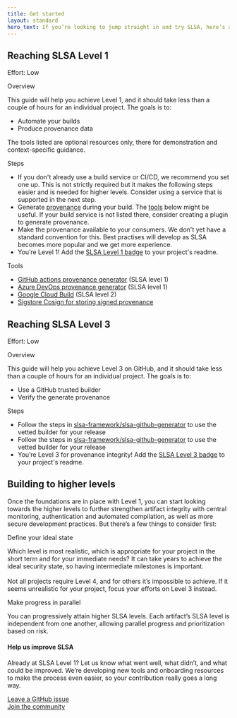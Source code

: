 ```yaml
---
title: Get started
layout: standard
hero_text: If you’re looking to jump straight in and try SLSA, here’s a quick start guide for the steps to take to reach the first SLSA level. Level 1 ensures that you’re setting up the foundation of trust in a system and that all your applications are generating appropriate provenance data. It also sets a baseline to achieve higher SLSA compliance later, which we explain in detail below.
---
```

<section class="section bg-pastel-green flex justify-center items-center">
    <div class="wrapper inner w-full">
        <div class="md:flex justify-between items-start mb-16">
            <div class="text w-full md:w-1/3">
<div class="h2 p-0">

## Reaching SLSA Level 1

</div>
<p class="h4 font-semibold my-6 text-green-dark">Effort: Low</p>
            </div>
            <div class="w-full md:w-2/3">
                <div class="bg-white h-full rounded-lg p-10">
                    <p class="h4 font-bold mb-6">Overview<p>
                    <p>
                        This guide will help you achieve Level 1, and it should take less than a couple of hours for an individual project. The goals is to:
                    <ul class="list-disc my-6 pl-6">
                        <li>Automate your builds</li>
                        <li>Produce provenance data</li>
                    </ul>
                    </p>
                    <p class="mb-10">
                        The tools listed are optional resources only, there for demonstration and context-specific guidance.
                    </p>
                    <p class="h4 font-bold mb-6">Steps</p>
                    <ul class="list-decimal mt-6 mb-10 pl-6">
                        <li>If you don't already use a build service or CI/CD, we recommend you set one up. This is not strictly required but it makes the following steps easier and is needed for higher levels. Consider using a service that is supported in the next step.</li>
                        <li>Generate <a href="provenance">provenance</a> during your build. The <a href="#tools">tools</a> below might be useful. If your build service is not listed there, consider creating a plugin to generate provenance.
                        <li>Make the provenance available to your consumers. We don't yet have a standard convention for this. Best practises will develop as SLSA becomes more popular and we get more experience.</li>
                        <li>You’re Level 1! Add the <a href="images/SLSA-Badge-full-level1.svg">SLSA Level 1 badge</a> to your project's readme.</li>
                    </ul>
                    <p class="h4 font-bold mb-6" id="tools">Tools</p>
                    <ul class="list-disc mt-6 pl-6">
                        <li><a href="https://github.com/slsa-framework/github-actions-demo">GitHub actions provenance generator</a> (SLSA level 1)</li>
                        <li><a href="https://github.com/slsa-framework/azure-devops-demo">Azure DevOps provenance generator</a> (SLSA level 1)</li>
                        <li><a href="https://cloud.google.com/build/docs/securing-builds/use-provenance-and-binary-authorization">Google Cloud Build</a> (SLSA level 2)</li>
                        <li><a href="https://github.com/sigstore/cosign">Sigstore Cosign for storing signed provenance</a></li>
                    </ul>
                </div>
            </div>
        </div>
    </div>
</section>

<section class="section bg-pastel-green flex justify-center items-center">
    <div class="wrapper inner w-full">
        <div class="md:flex justify-between items-start mb-16">
            <div class="text w-full md:w-1/3">
<div class="h2 p-0">

## Reaching SLSA Level 3

</div>
<p class="h4 font-semibold my-6 text-green-dark">Effort: Low</p>
            </div>
            <div class="w-full md:w-2/3">
                <div class="bg-white h-full rounded-lg p-10">
                    <p class="h4 font-bold mb-6">Overview<p>
                    <p>
                        This guide will help you achieve Level 3 on GitHub, and it should take less than a couple of hours for an individual project. The goals is to:
                    <ul class="list-disc my-6 pl-6">
                        <li>Use a GitHub trusted builder</li>
                        <li>Verify the generate provenance</li>
                    </ul>
                    </p>
                    <p class="h4 font-bold mb-6">Steps</p>
                    <ul class="list-decimal mt-6 mb-10 pl-6">
                        <li>Follow the steps in <a href="https://github.com/slsa-framework/slsa-github-generator">slsa-framework/slsa-github-generator</a> to use the vetted builder for your release</li>
                        <li>Follow the steps in <a href="https://github.com/slsa-framework/slsa-github-generator">slsa-framework/slsa-github-generator</a> to use the vetted builder for your release
                        </li>
                        <li>You’re Level 3 for provenance integrity! Add the <a href="images/SLSA-Badge-full-level3.svg">SLSA Level 3 badge</a> to your project's readme.</li>
                    </ul>
                </div>
            </div>
        </div>
    </div>
</section>


<section class="section bg-white flex justify-center items-center">
    <div class="wrapper inner w-full">
        <div class="justify-between items-start md:-mr-10 md:-ml-10">
            <div class="text w-full md:pl-10">
<div class="h2 mb-8">

## Building to higher levels

</div>
            </div>
            <div class="w-full md:pl-10">
                <div class="bg-white">
                    <p>Once the foundations are in place with Level 1, you can start looking towards the higher levels to further strengthen artifact integrity with central monitoring, authentication and automated compilation, as well as more secure development practices. But there’s a few things to consider first:</p>
                </div>
            </div>
            <div class="w-full mt-8">
                <div class="bg-white md:flex justify-between">
                    <div class="mt-6 w-full md:w-1/2 md:pl-10">
                        <p class="h3 font-semibold mb-6 ">Define your ideal state</p>
                        <p class="pb-4">Which level is most realistic, which is appropriate for your project in the short term and for your immediate needs? It can take years to achieve the ideal security state, so having intermediate milestones is important.<br><br>Not all projects require Level 4, and for others it’s impossible to achieve. If it seems unrealistic for your project, focus your efforts on Level 3 instead.</p>
                    </div>
                    <div class="mt-6 w-full md:w-1/2 md:pl-10">
                        <p class="h3 font-semibold mb-6 ">Make progress in parallel</p>
                        <p class="pb-4">You can progressively attain higher SLSA levels. Each artifact’s SLSA level is independent from one another, allowing parallel progress and prioritization based on risk.</p>
                    </div>
                </div>
            </div>
        </div>
    </div>
</section>
<section class="section">
    <div class="wrapper inner w-full">
        <div class="md:flex flex-col justify-center items-center mb-8 md:w-2/3 mx-auto md:pl-5">
            <h4 class="h2 font-normal mb-8">Help us improve SLSA</h4>
            <div class="w-full lg:w-full mx-auto text-center">
                <p>Already at SLSA Level 1? Let us know what went well, what didn’t, and what could be improved. We’re developing new tools and onboarding resources to make the process even easier, so your contribution really goes a long way.</p>
                <a href="https://github.com/slsa-framework/slsa/issues" class="cta-link font-semibold h5 center mt-8">Leave a GitHub issue</a><br>
                <a href="community" class="cta-link font-semibold h5 center mt-8">Join the community</a>
            </div>
        </div>
    </div>
</section>

